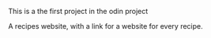 This is a the first project in the odin project

A recipes website, with a link for a website for every recipe.